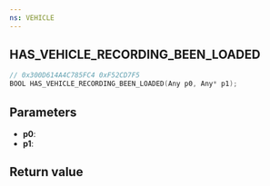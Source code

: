 ```yaml
---
ns: VEHICLE
---
```

## HAS_VEHICLE_RECORDING_BEEN_LOADED

```c
// 0x300D614A4C785FC4 0xF52CD7F5
BOOL HAS_VEHICLE_RECORDING_BEEN_LOADED(Any p0, Any* p1);
```


## Parameters
* **p0**: 
* **p1**: 

## Return value
